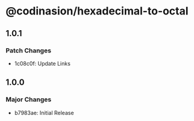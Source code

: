 # @codinasion/hexadecimal-to-octal

## 1.0.1

### Patch Changes

- 1c08c0f: Update Links

## 1.0.0

### Major Changes

- b7983ae: Initial Release
